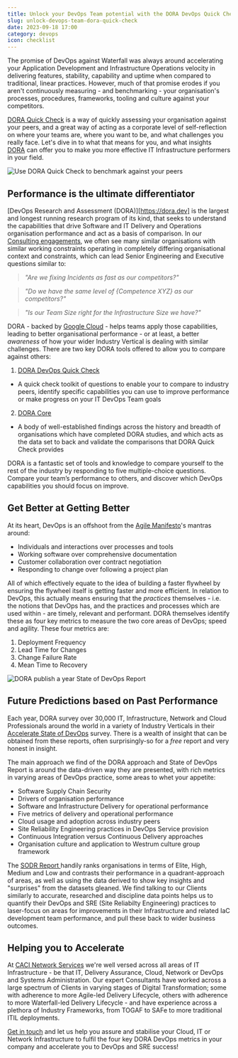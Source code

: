 ```yaml
---
title: Unlock your DevOps Team potential with the DORA DevOps Quick Check
slug: unlock-devops-team-dora-quick-check
date: 2023-09-18 17:00
category: devops
icon: checklist
---
```


The promise of DevOps against Waterfall was always around accelerating your Application Development and Infrastructure Operations velocity in delivering features, stability, capability and uptime when compared to traditional, linear practices. However, much of that promise erodes if you aren't continuously measuring - and benchmarking - your organisation's processes, procedures, frameworks, tooling and culture against your competitors.

[DORA Quick Check](https://dora.dev/quickcheck/) is a way of quickly assessing your organisation against your peers, and a great way of acting as a corporate level of self-reflection on where your teams are, where you want to be, and what challenges you really face. Let's dive in to what that means for you, and what insights [DORA](https://dora.dev) can offer you to make you more effective IT Infrastructure performers in your field.

![Use DORA Quick Check to benchmark against your peers](/img/dora-quickcheck.jpg)

## Performance is the ultimate differentiator
[DevOps Research and Assessment (DORA)][https://dora.dev] is the largest and longest running research program of its kind, that seeks to understand the capabilities that drive Software and IT Delivery and Operations organisation performance and act as a basis of comparison. In our [Consulting engagements](https://www.caci.co.uk/services/network-infrastructure-consulting/network-services/), we often see many similar organisations with similar working constraints operating in completely differing organisational context and constraints, which can lead Senior Engineering and Executive questions similar to:

> _"Are we fixing Incidents as fast as our competitors?"_

>_"Do we have the same level of {Competence XYZ} as our competitors?"_

>_"Is our Team Size right for the Infrastructure Size we have?"_

DORA - backed by [Google Cloud](https://cloud.google.com) - helps teams apply those capabilities, leading to better organisational performance - or at least, a better _awareness_ of how your wider Industry Vertical is dealing with similar challenges. There are two key DORA tools offered to allow you to compare against others:

1. [DORA DevOps Quick Check](https://dora.dev/quickcheck/)
  * A quick check toolkit of questions to enable your to compare to industry peers, identify specific capabilities you can use to improve performance or make progress on your IT DevOps Team goals
2. [DORA Core](https://dora.dev/research/)
  * A body of well-established findings across the history and breadth of organisations which have completed DORA studies, and which acts as the data set to back and validate the comparisons that DORA Quick Check provides

DORA is a fantastic set of tools and knowledge to compare yourself to the rest of the industry by responding to five multiple-choice questions. Compare your team’s performance to others, and discover which DevOps capabilities you should focus on improve.

## Get Better at Getting Better
At its heart, DevOps is an offshoot from the [Agile Manifesto](https://agilemanifesto.org)'s mantras around:

* Individuals and interactions over processes and tools
* Working software over comprehensive documentation
* Customer collaboration over contract negotiation
* Responding to change over following a project plan

All of which effectively equate to the idea of building a faster flywheel by ensuring the flywheel itself is getting faster and more efficient. In relation to DevOps, this actually means ensuring that the _practices_ themselves - i.e. the notions that DevOps has, and the practices and processes which are used within - are timely, relevant and performant. DORA themselves identify these as four key metrics to measure the two core areas of DevOps; speed and agility. These four metrics are:

1. Deployment Frequency
2. Lead Time for Changes
3. Change Failure Rate
4. Mean Time to Recovery

![DORA publish a year State of DevOps Report](/img/dora-2022-thumb.png)

## Future Predictions based on Past Performance
Each year, DORA survey over 30,000 IT, Infrastructure, Network and Cloud Professionals around the world in a variety of Industry Verticals in their [Accelerate State of DevOps](https://bit.ly/dora-sodr/) survey. There is a wealth of insight that can be obtained from these reports, often surprisingly-so for a _free_ report and very honest in insight.

The main approach we find of the DORA approach and State of DevOps Report is around the data-driven way they are presented, with rich metrics in varying areas of DevOps practice, some areas to whet your appetite:

* Software Supply Chain Security
* Drivers of organisation performance
* Software and Infrastructure Delivery for operational performance
* Five metrics of delivery and operational performance
* Cloud usage and adoption across industry peers
* Site Reliability Engineering practices in DevOps Service provision
* Continuous Integration versus Continuous Delivery approaches
* Organisation culture and application to Westrum culture group framework

The [SODR Report ](https://bit.ly/dora-sodr) handily ranks organisations in terms of Elite, High, Medium and Low and contrasts their performance in a quadrant-approach of areas, as well as using the data derived to show key insights and "surprises" from the datasets gleaned. We find talking to our Clients similarly to accurate, researched and discipline data points helps us to quantify their DevOps and SRE (Site Reliabilty Engineering) practices to laser-focus on areas for improvements in their Infrastructure and related IaC development team performance, and pull these back to wider business outcomes.

## Helping you to Accelerate
At [CACI Network Services](https://www.caci.co.uk/services/cloud-infrastructure/) we're well versed across all areas of IT Infrastructure - be that IT, Delivery Assurance, Cloud, Network or DevOps and Systems Administration. Our expert Consultants have worked across a large spectrum of Clients in varying stages of Digital Transformation; some with adherence to more Agile-led Delivery Lifecycle, others with adherence to more Waterfall-led Delivery Lifecycle - and have experience across a plethora of Industry Frameworks, from TOGAF to SAFe to more traditional ITIL deployments.

[Get in touch](https://info.caci.co.uk/contact-us-network-services) and let us help you assure and stabilise your Cloud, IT or Network Infrastructure to fulfil the four key DORA DevOps metrics in your company and accelerate you to DevOps and SRE success!